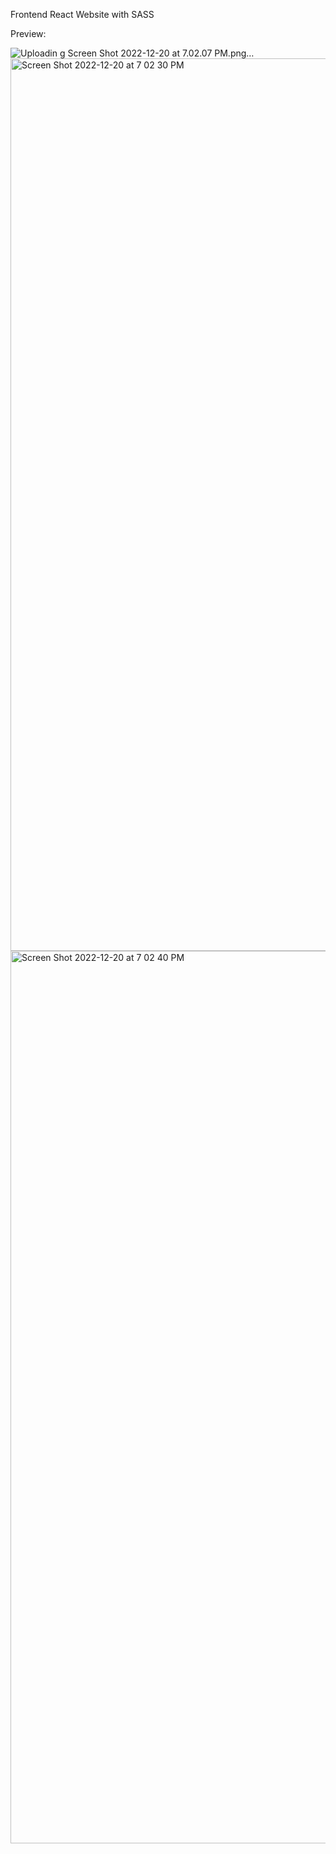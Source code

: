 Frontend React Website with SASS

Preview:

![Uploadin<img width="1425" alt="Screen Shot 2022-12-20 at 7 02 19 PM" src="https://user-images.githubusercontent.com/80165041/208796301-b864a715-890e-4e01-aa1c-720208766ef5.png">
g Screen Shot 2022-12-20 at 7.02.07 PM.png…]()
<img width="1428" alt="Screen Shot 2022-12-20 at 7 02 30 PM" src="https://user-images.githubusercontent.com/80165041/208796309-1cb431f0-3ac7-40b5-b00c-9d11ab67f08c.png">
<img width="1428" alt="Screen Shot 2022-12-20 at 7 02 40 PM" src="https://user-images.githubusercontent.com/80165041/208796322-bd0a5314-39e5-42e0-8122-8d441610b60f.png">
